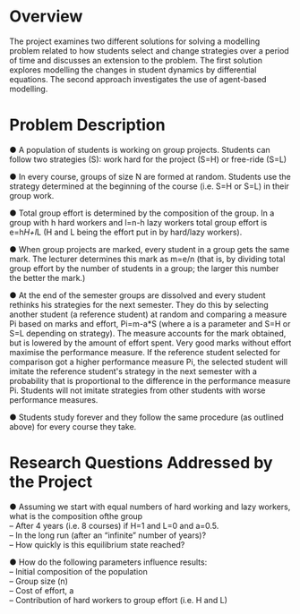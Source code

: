 # Overview  
The project examines two different solutions for solving a modelling problem related to how students select and change strategies over a period of time and discusses an extension to the problem. The first solution explores modelling the changes in student dynamics by differential equations. The second approach investigates the use of agent-based modelling. 

# Problem Description  
● A population of students is working on group projects. Students can follow two strategies (S): work hard for the project (S=H) or free-ride (S=L)  

● In every course, groups of size N are formed at random. Students use the strategy determined at the beginning of the course (i.e. S=H or S=L) in their group work.  

● Total group effort is determined by the composition of the group. In a group with h hard workers and l=n-h lazy workers total group effort is e=h*H+l*L (H and L being the effort put in by hard/lazy workers).  

● When group projects are marked, every student in a group gets the same mark. The lecturer determines this mark as m=e/n (that is, by dividing total group effort by the number of students in a group; the larger this number the better the mark.)  

● At the end of the semester groups are dissolved and every student rethinks his strategies for the next semester. They do this by selecting another student (a reference student) at random and comparing a measure Pi based on marks and effort, Pi=m-a*S (where a is a parameter and S=H or S=L depending on strategy). The measure accounts for the mark obtained, but is lowered by the amount of effort spent. Very good marks without effort maximise the performance measure. If the reference student selected for comparison got a higher performance measure Pi, the selected student will imitate the reference student's strategy in the next semester with a probability that is proportional to the difference in the performance measure Pi. Students will not imitate strategies from other students with worse performance measures.  

● Students study forever and they follow the same procedure (as outlined above) for every course they take.  

# Research Questions Addressed by the Project
● Assuming we start with equal numbers of hard working and lazy workers, what is the composition ofthe group  
– After 4 years (i.e. 8 courses) if H=1 and L=0 and a=0.5.  
– In the long run (after an “infinite” number of years)?  
– How quickly is this equilibrium state reached?  

● How do the following parameters influence results:  
– Initial composition of the population  
– Group size (n)  
– Cost of effort, a  
– Contribution of hard workers to group effort (i.e. H and L)  
